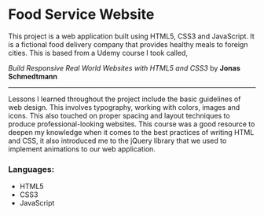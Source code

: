 # Food Service Website
This project is a web application built using HTML5, CSS3 and JavaScript. It is a fictional food delivery company that provides healthy meals to foreign cities. This is based from a Udemy course I took called,

*Build Responsive Real World Websites with HTML5 and CSS3* by **Jonas Schmedtmann**

___
Lessons I learned throughout the project include the basic guidelines of web design. This involves typography, working with colors, images and icons. This also touched on proper spacing and layout techniques to produce professional-looking websites. This course was a good resource to deepen my knowledge when it comes to the best practices of writing HTML and CSS, it also introduced me to the jQuery library that we used to implement animations to our web application. 

### Languages:
* HTML5
* CSS3
* JavaScript
